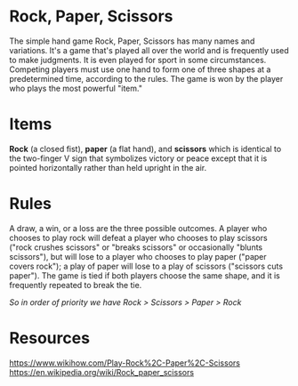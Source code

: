 # Rock, Paper, Scissors

The simple hand game Rock, Paper, Scissors has many names and variations. It's a game that's played all over the world and is frequently used to make judgments. It is even played for sport in some circumstances. Competing players must use one hand to form one of three shapes at a predetermined time, according to the rules. The game is won by the player who plays the most powerful "item."

# Items

**Rock** (a closed fist), **paper** (a flat hand), and **scissors** which is identical to the two-finger V sign that symbolizes victory or peace except that it is pointed horizontally rather than held upright in the air.

# Rules

A draw, a win, or a loss are the three possible outcomes. A player who chooses to play rock will defeat a player who chooses to play scissors ("rock crushes scissors" or "breaks scissors" or occasionally "blunts scissors"), but will lose to a player who chooses to play paper ("paper covers rock"); a play of paper will lose to a play of scissors ("scissors cuts paper"). The game is tied if both players choose the same shape, and it is frequently repeated to break the tie.

_So in order of priority we have Rock > Scissors > Paper > Rock_

# Resources

https://www.wikihow.com/Play-Rock%2C-Paper%2C-Scissors
https://en.wikipedia.org/wiki/Rock_paper_scissors
